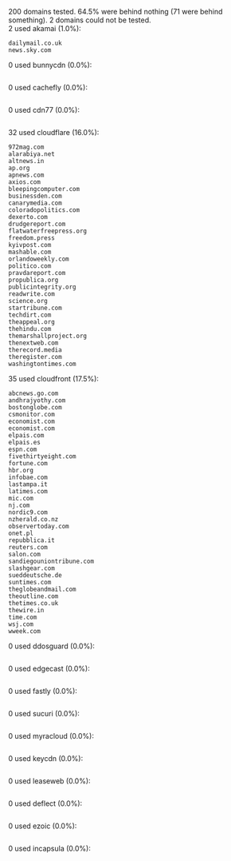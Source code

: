200 domains tested. 64.5% were behind nothing (71 were behind something). 2 domains could not be tested.<br>
2 used akamai (1.0%):
```
dailymail.co.uk
news.sky.com
```

0 used bunnycdn (0.0%):
```

```

0 used cachefly (0.0%):
```

```

0 used cdn77 (0.0%):
```

```

32 used cloudflare (16.0%):
```
972mag.com
alarabiya.net
altnews.in
ap.org
apnews.com
axios.com
bleepingcomputer.com
businessden.com
canarymedia.com
coloradopolitics.com
dexerto.com
drudgereport.com
flatwaterfreepress.org
freedom.press
kyivpost.com
mashable.com
orlandoweekly.com
politico.com
pravdareport.com
propublica.org
publicintegrity.org
readwrite.com
science.org
startribune.com
techdirt.com
theappeal.org
thehindu.com
themarshallproject.org
thenextweb.com
therecord.media
theregister.com
washingtontimes.com
```

35 used cloudfront (17.5%):
```
abcnews.go.com
andhrajyothy.com
bostonglobe.com
csmonitor.com
economist.com
economist.com
elpais.com
elpais.es
espn.com
fivethirtyeight.com
fortune.com
hbr.org
infobae.com
lastampa.it
latimes.com
mic.com
nj.com
nordic9.com
nzherald.co.nz
observertoday.com
onet.pl
repubblica.it
reuters.com
salon.com
sandiegouniontribune.com
slashgear.com
sueddeutsche.de
suntimes.com
theglobeandmail.com
theoutline.com
thetimes.co.uk
thewire.in
time.com
wsj.com
wweek.com
```

0 used ddosguard (0.0%):
```

```

0 used edgecast (0.0%):
```

```

0 used fastly (0.0%):
```

```

0 used sucuri (0.0%):
```

```

0 used myracloud (0.0%):
```

```

0 used keycdn (0.0%):
```

```

0 used leaseweb (0.0%):
```

```

0 used deflect (0.0%):
```

```

0 used ezoic (0.0%):
```

```

0 used incapsula (0.0%):
```

```
